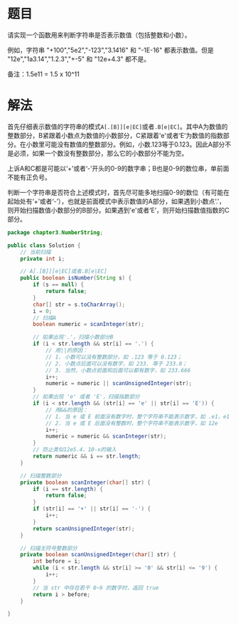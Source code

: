 # 题目

请实现一个函数用来判断字符串是否表示数值（包括整数和小数）。

例如，字符串 "+100","5e2","-123","3.1416" 和 "-1E-16" 都表示数值。但是 "12e","1a3.14","1.2.3","+-5" 和 "12e+4.3" 都不是。

备注：1.5e11 = 1.5 x 10^11

# 解法

首先仔细表示数值的字符串的模式`A[.[B]][e|EC]`或者`.B[e|EC]`。其中A为数值的整数部分，B紧跟着小数点为数值的小数部分，C紧跟着'e'或者‘E’为数值的指数部分。在小数里可能没有数值的整数部分。例如，小数.123等于0.123。因此A部分不是必须，如果一个数没有整数部分，那么它的小数部分不能为空。

上诉A和C都是可能以‘+’或者‘-’开头的0-9的数字串；B也是0-9的数位串，单前面不能有正负号。

判断一个字符串是否符合上述模式时，首先尽可能多地扫描0-9的数位（有可能在起始处有‘+’或者‘-’），也就是前面模式中表示数值的A部分，如果遇到小数点‘.’，则开始扫描数值小数部分的B部分。如果遇到'e'或者‘E’，则开始扫描数值指数的C部分。

```java
package chapter3.NumberString;

public class Solution {
    // 当前扫描
    private int i;

    // A[.[B]][e|EC]或者.B[e|EC]
    public boolean isNumber(String s) {
        if (s == null) {
            return false;
        }
        char[] str = s.toCharArray();
        i = 0;
        // 扫描A
        boolean numeric = scanInteger(str);

        // 如果出现'.'，扫描小数部分B
        if (i < str.length && str[i] == '.') {
            // 用||的原因：
            // 1. 小数可以没有整数部分，如 .123 等于 0.123；
            // 2. 小数点后面可以没有数字，如 233. 等于 233.0；
            // 3. 当然，小数点前面和后面可以都有数字，如 233.666
            i++;
            numeric = numeric || scanUnsignedInteger(str);
        }
        // 如果出现 'e' 或者 'E'，扫描指数部分
        if (i < str.length && (str[i] == 'e' || str[i] == 'E')) {
            // 用&&的原因：
            // 1. 当 e 或 E 前面没有数字时，整个字符串不能表示数字，如 .e1、e1；
            // 2. 当 e 或 E 后面没有整数时，整个字符串不能表示数字，如 12e
            i++;
            numeric = numeric && scanInteger(str);
        }
        // 防止类似12e5.4、10-x的输入
        return numeric && i == str.length;
    }

    // 扫描整数部分
    private boolean scanInteger(char[] str) {
        if (i == str.length) {
            return false;
        }
        if (str[i] == '+' || str[i] == '-') {
            i++;
        }
        return scanUnsignedInteger(str);
    }

    // 扫描无符号整数部分
    private boolean scanUnsignedInteger(char[] str) {
        int before = i;
        while (i < str.length && str[i] >= '0' && str[i] <= '9') {
            i++;
        }
        // 当 str 中存在若干 0~9 的数字时，返回 true
        return i > before;
    }

}
```

